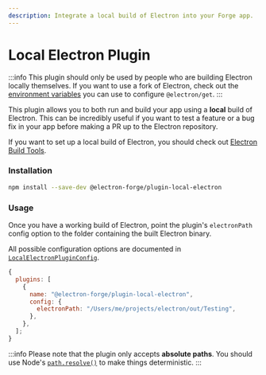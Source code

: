 ```yaml
---
description: Integrate a local build of Electron into your Forge app.
---
```


# Local Electron Plugin

:::info
This plugin should only be used by people who are building Electron locally themselves. If you want to use a fork of Electron, check out the [environment variables](https://github.com/electron/get#usage) you can use to configure `@electron/get`.
:::

This plugin allows you to both run and build your app using a **local** build of Electron. This can be incredibly useful if you want to test a feature or a bug fix in your app before making a PR up to the Electron repository.

If you want to set up a local build of Electron, you should check out [Electron Build Tools](https://github.com/electron/build-tools).

### Installation

```bash
npm install --save-dev @electron-forge/plugin-local-electron
```

### Usage

Once you have a working build of Electron, point the plugin's `electronPath` config option to the folder containing the built Electron binary.

All possible configuration options are documented in [`LocalElectronPluginConfig`](https://js.electronforge.io/interfaces/_electron_forge_plugin_local_electron.LocalElectronPluginConfig.html).

```javascript title="forge.config.js"
{
  plugins: [
    {
      name: "@electron-forge/plugin-local-electron",
      config: {
        electronPath: "/Users/me/projects/electron/out/Testing",
      },
    },
  ];
}
```

:::info
Please note that the plugin only accepts **absolute paths**. You should use Node's [`path.resolve()`](https://nodejs.org/api/path.html#pathresolvepaths) to make things deterministic.
:::
